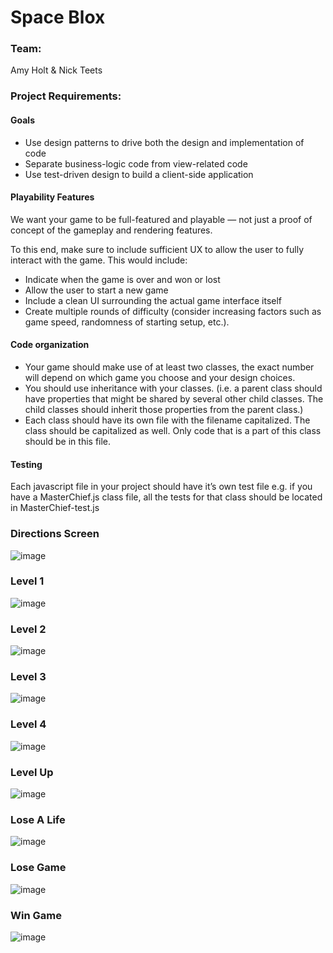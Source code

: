 # Space Blox

### Team: 
Amy Holt & Nick Teets

### Project Requirements:

#### Goals

* Use design patterns to drive both the design and implementation of code
* Separate business-logic code from view-related code
* Use test-driven design to build a client-side application

#### Playability Features

We want your game to be full-featured and playable — not just a proof of concept of the gameplay and rendering features.

To this end, make sure to include sufficient UX to allow the user to fully interact with the game. This would include:

* Indicate when the game is over and won or lost
* Allow the user to start a new game
* Include a clean UI surrounding the actual game interface itself
* Create multiple rounds of difficulty (consider increasing factors such as game speed, randomness of starting setup, etc.).

#### Code organization

* Your game should make use of at least two classes, the exact number will depend on which game you choose and your design choices.
* You should use inheritance with your classes. (i.e. a parent class should have properties that might be shared by several other child classes. The child classes should inherit those properties from the parent class.)
* Each class should have its own file with the filename capitalized. The class should be capitalized as well. Only code that is a part of this class should be in this file.

#### Testing

Each javascript file in your project should have it’s own test file e.g. if you have a MasterChief.js class file, all the tests for that class should be located in MasterChief-test.js


### Directions Screen

![image](https://user-images.githubusercontent.com/25447342/29673226-d10711b2-88ab-11e7-8ab6-f80d2d144a28.png)

### Level 1

![image](https://user-images.githubusercontent.com/25447342/29676132-72f25ad8-88b4-11e7-9cca-050ac446f729.png)

### Level 2

![image](https://user-images.githubusercontent.com/25447342/29676449-5750946a-88b5-11e7-80ef-2ad24a62b4b1.png)

### Level 3

![image](https://user-images.githubusercontent.com/25447342/29676473-6d29810c-88b5-11e7-9bc8-903113ab0a45.png)

### Level 4

![image](https://user-images.githubusercontent.com/25447342/29676313-f302512e-88b4-11e7-822b-56a5580c224c.png)

### Level Up

![image](https://user-images.githubusercontent.com/25447342/29676215-ae4ef0c8-88b4-11e7-8a3e-b6605be82b53.png)

### Lose A Life

![image](https://user-images.githubusercontent.com/25447342/29676186-9b43947a-88b4-11e7-8f3d-8be82e9bba7a.png)

### Lose Game

![image](https://user-images.githubusercontent.com/25447342/29677187-95ea264e-88b7-11e7-8fd4-887699aa4add.png)

### Win Game

![image](https://user-images.githubusercontent.com/25447342/29677228-afe44976-88b7-11e7-990f-09ef0ca65c5a.png)
